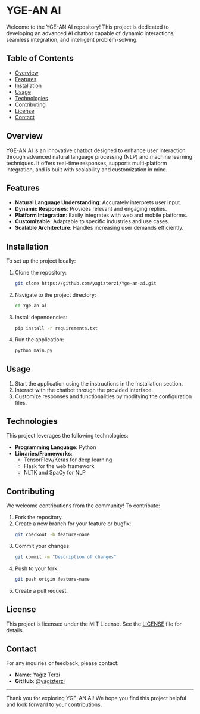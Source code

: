 # YGE-AN AI

Welcome to the YGE-AN AI repository! This project is dedicated to developing an advanced AI chatbot capable of dynamic interactions, seamless integration, and intelligent problem-solving.

## Table of Contents

- [Overview](#overview)
- [Features](#features)
- [Installation](#installation)
- [Usage](#usage)
- [Technologies](#technologies)
- [Contributing](#contributing)
- [License](#license)
- [Contact](#contact)

## Overview

YGE-AN AI is an innovative chatbot designed to enhance user interaction through advanced natural language processing (NLP) and machine learning techniques. It offers real-time responses, supports multi-platform integration, and is built with scalability and customization in mind.

## Features

- **Natural Language Understanding**: Accurately interprets user input.
- **Dynamic Responses**: Provides relevant and engaging replies.
- **Platform Integration**: Easily integrates with web and mobile platforms.
- **Customizable**: Adaptable to specific industries and use cases.
- **Scalable Architecture**: Handles increasing user demands efficiently.

## Installation

To set up the project locally:

1. Clone the repository:
   ```bash
   git clone https://github.com/yagizterzi/Yge-an-ai.git
   ```

2. Navigate to the project directory:
   ```bash
   cd Yge-an-ai
   ```

3. Install dependencies:
   ```bash
   pip install -r requirements.txt
   ```

4. Run the application:
   ```bash
   python main.py
   ```

## Usage

1. Start the application using the instructions in the Installation section.
2. Interact with the chatbot through the provided interface.
3. Customize responses and functionalities by modifying the configuration files.

## Technologies

This project leverages the following technologies:

- **Programming Language**: Python
- **Libraries/Frameworks**:
  - TensorFlow/Keras for deep learning
  - Flask for the web framework
  - NLTK and SpaCy for NLP

## Contributing

We welcome contributions from the community! To contribute:

1. Fork the repository.
2. Create a new branch for your feature or bugfix:
   ```bash
   git checkout -b feature-name
   ```
3. Commit your changes:
   ```bash
   git commit -m "Description of changes"
   ```
4. Push to your fork:
   ```bash
   git push origin feature-name
   ```
5. Create a pull request.

## License

This project is licensed under the MIT License. See the [LICENSE](LICENSE) file for details.

## Contact

For any inquiries or feedback, please contact:

- **Name**: Yağız Terzi
- **GitHub**: [@yagizterzi](https://github.com/yagizterzi)


---

Thank you for exploring YGE-AN AI! We hope you find this project helpful and look forward to your contributions.
